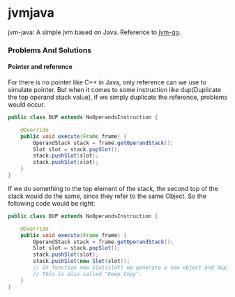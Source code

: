 # jvmjava
jvm-java: A simple jvm based on Java.
Reference to [jvm-go](https://github.com/zxh0/jvmgo-book ).

### Problems And Solutions
#### Pointer and reference
For there is no pointer like C++ in Java, only reference can we use to simulate pointer. But when it comes to some instruction like dup(Duplicate the top operand stack value), if we simply duplicate the reference, problems would occur.
```java
public class DUP extends NoOperandsInstruction {

    @Override
    public void execute(Frame frame) {
        OperandStack stack = frame.getOperandStack();
        Slot slot = stack.popSlot();
        stack.pushSlot(slot);
        stack.pushSlot(slot);
    }
}
```
If we do something to the top element of the stack, the second top of the stack would do the same, since they refer to the same Object.
So the following code would be right:
```java
public class DUP extends NoOperandsInstruction {

    @Override
    public void execute(Frame frame) {
        OperandStack stack = frame.getOperandStack();
        Slot slot = stack.popSlot();
        stack.pushSlot(slot);
        stack.pushSlot(new Slot(slot));  
        // In function new Slot(slot) we generate a new object and duplicate all member from old object to the new one. 
        // This is also called "Deep Copy".
    }
}
```